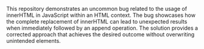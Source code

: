 This repository demonstrates an uncommon bug related to the usage of innerHTML in JavaScript within an HTML context. The bug showcases how the complete replacement of innerHTML can lead to unexpected results when immediately followed by an append operation.  The solution provides a corrected approach that achieves the desired outcome without overwriting unintended elements.